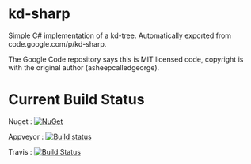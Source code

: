 # kd-sharp
Simple C# implementation of a kd-tree. Automatically exported from code.google.com/p/kd-sharp.

The Google Code repository says this is MIT licensed code, copyright is with the original author (asheepcalledgeorge).

# Current Build Status
Nuget : [![NuGet](https://img.shields.io/nuget/v/KDSharp.KDTree.svg?maxAge=2592000)](https://www.nuget.org/packages/KDSharp.KDTree/)

Appveyor : [![Build status](https://ci.appveyor.com/api/projects/status/o7pdd64mp3avui0u?svg=true)](https://ci.appveyor.com/project/dol-leodagan/kd-sharp)

Travis : [![Build Status](https://travis-ci.org/dol-leodagan/kd-sharp.svg?branch=master)](https://travis-ci.org/dol-leodagan/kd-sharp)
